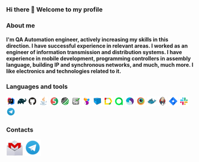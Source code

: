 ### Hi there 👋 Welcome to my profile
### About me
#### I'm QA Automation engineer, actively increasing my skills in this direction. I have successful experience in relevant areas. I worked as an engineer of information transmission and distribution systems. I have experience in mobile development, programming controllers in assembly language, building IP and synchronous networks, and much, much more. I like electronics and technologies related to it.
### Languages and tools
<p>
  <img width="5%" title="IntelliJ IDEA" src="icons/IntellijIDEA.svg">
  <img width="5%" title="Gradle" src="icons/Gradle.svg">
  <img width="5%" title="GitHub" src="icons/Github.svg">
  <img width="5%" title="Java" src="icons/Java.svg">
  <img width="5%" title="JUnit5" src="icons/JUnit5.svg">
  <img width="5%" title="Rest-Assured" src="icons/Rest-Assured.svg">
  <img width="5%" title="Selenium" src="icons/Selenium.svg">
  <img width="5%" title="Selenide" src="icons/Selenide.svg">
  <img width="5%" title="Selenoid" src="icons/Selenoid.svg">
  <img width="5%" title="Allure Report" src="icons/Allure_Report.svg">
  <img width="5%" title="Allure TestOps" src="icons/Allure_TestOps.svg">
  <img width="5%" title="Appium" src="icons/Appium.svg">
  <img width="5%" title="BrowserStack" src="icons/Browserstack.svg">
  <img width="5%" title="Docker" src="icons/Docker.svg">
  <img width="5%" title="Jenkins" src="icons/Jenkins.svg">
  <img width="5%" title="Jira" src="icons/Jira.svg">
  <img width="5%" title="Slack" src="icons/Slack.svg">
  <img width="5%" title="Telegram" src="icons/Telegram.svg">
</p>

### Contacts
[<img alt="Email" height="45" src="icons/Gmail.png" width="45"/>](mailto:anbngm@gmail.com)
[<img alt="Telegram" height="45" src="icons/Telegram.png" width="45"/>](https://www.linkedin.com/in)

<!--
**AleksandrButakov/AleksandrButakov** is a ✨ _special_ ✨ repository because its `README.md` (this file) appears on your GitHub profile.

Here are some ideas to get you started:
- 🔭 I’m currently working on ...
- 🌱 I’m currently learning ...
- 👯 I’m looking to collaborate on ...
- 🤔 I’m looking for help with ...
- 💬 Ask me about ...
- 📫 How to reach me: ...
- 😄 Pronouns: ...
- ⚡ Fun fact: ...
-->
